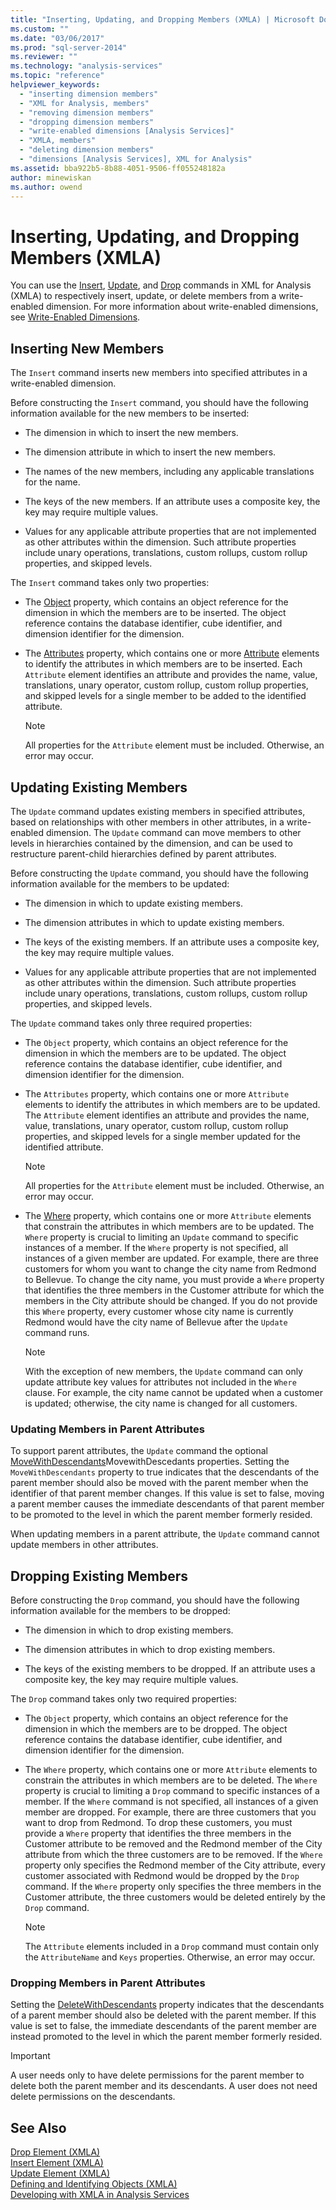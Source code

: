 ```yaml
---
title: "Inserting, Updating, and Dropping Members (XMLA) | Microsoft Docs"
ms.custom: ""
ms.date: "03/06/2017"
ms.prod: "sql-server-2014"
ms.reviewer: ""
ms.technology: "analysis-services"
ms.topic: "reference"
helpviewer_keywords: 
  - "inserting dimension members"
  - "XML for Analysis, members"
  - "removing dimension members"
  - "dropping dimension members"
  - "write-enabled dimensions [Analysis Services]"
  - "XMLA, members"
  - "deleting dimension members"
  - "dimensions [Analysis Services], XML for Analysis"
ms.assetid: bba922b5-8b88-4051-9506-ff055248182a
author: minewiskan
ms.author: owend
---
```

# Inserting, Updating, and Dropping Members (XMLA)
  You can use the [Insert](https://docs.microsoft.com/analysis-services/xmla/xml-elements-commands/insert-element-xmla), [Update](https://docs.microsoft.com/analysis-services/xmla/xml-elements-commands/update-element-xmla), and [Drop](https://docs.microsoft.com/analysis-services/xmla/xml-elements-commands/drop-element-xmla) commands in XML for Analysis (XMLA) to respectively insert, update, or delete members from a write-enabled dimension. For more information about write-enabled dimensions, see [Write-Enabled Dimensions](../multidimensional-models-olap-logical-dimension-objects/write-enabled-dimensions.md).  
  
## Inserting New Members  
 The `Insert` command inserts new members into specified attributes in a write-enabled dimension.  
  
 Before constructing the `Insert` command, you should have the following information available for the new members to be inserted:  
  
-   The dimension in which to insert the new members.  
  
-   The dimension attribute in which to insert the new members.  
  
-   The names of the new members, including any applicable translations for the name.  
  
-   The keys of the new members. If an attribute uses a composite key, the key may require multiple values.  
  
-   Values for any applicable attribute properties that are not implemented as other attributes within the dimension. Such attribute properties include unary operations, translations, custom rollups, custom rollup properties, and skipped levels.  
  
 The `Insert` command takes only two properties:  
  
-   The [Object](https://docs.microsoft.com/analysis-services/xmla/xml-elements-properties/object-element-xmla) property, which contains an object reference for the dimension in which the members are to be inserted. The object reference contains the database identifier, cube identifier, and dimension identifier for the dimension.  
  
-   The [Attributes](https://docs.microsoft.com/analysis-services/xmla/xml-elements-properties/attributes-element-xmla) property, which contains one or more [Attribute](https://docs.microsoft.com/analysis-services/xmla/xml-elements-properties/attribute-element-xmla) elements to identify the attributes in which members are to be inserted. Each `Attribute` element identifies an attribute and provides the name, value, translations, unary operator, custom rollup, custom rollup properties, and skipped levels for a single member to be added to the identified attribute.  
  
    > [!NOTE]  
    >  All properties for the `Attribute` element must be included. Otherwise, an error may occur.  
  
## Updating Existing Members  
 The `Update` command updates existing members in specified attributes, based on relationships with other members in other attributes, in a write-enabled dimension. The `Update` command can move members to other levels in hierarchies contained by the dimension, and can be used to restructure parent-child hierarchies defined by parent attributes.  
  
 Before constructing the `Update` command, you should have the following information available for the members to be updated:  
  
-   The dimension in which to update existing members.  
  
-   The dimension attributes in which to update existing members.  
  
-   The keys of the existing members. If an attribute uses a composite key, the key may require multiple values.  
  
-   Values for any applicable attribute properties that are not implemented as other attributes within the dimension. Such attribute properties include unary operations, translations, custom rollups, custom rollup properties, and skipped levels.  
  
 The `Update` command takes only three required properties:  
  
-   The `Object` property, which contains an object reference for the dimension in which the members are to be updated. The object reference contains the database identifier, cube identifier, and dimension identifier for the dimension.  
  
-   The `Attributes` property, which contains one or more `Attribute` elements to identify the attributes in which members are to be updated. The `Attribute` element identifies an attribute and provides the name, value, translations, unary operator, custom rollup, custom rollup properties, and skipped levels for a single member updated for the identified attribute.  
  
    > [!NOTE]  
    >  All properties for the `Attribute` element must be included. Otherwise, an error may occur.  
  
-   The [Where](https://docs.microsoft.com/analysis-services/xmla/xml-elements-properties/where-element-xmla) property, which contains one or more `Attribute` elements that constrain the attributes in which members are to be updated. The `Where` property is crucial to limiting an `Update` command to specific instances of a member. If the `Where` property is not specified, all instances of a given member are updated. For example, there are three customers for whom you want to change the city name from Redmond to Bellevue. To change the city name, you must provide a `Where` property that identifies the three members in the Customer attribute for which the members in the City attribute should be changed. If you do not provide this `Where` property, every customer whose city name is currently Redmond would have the city name of Bellevue after the `Update` command runs.  
  
    > [!NOTE]  
    >  With the exception of new members, the `Update` command can only update attribute key values for attributes not included in the `Where` clause. For example, the city name cannot be updated when a customer is updated; otherwise, the city name is changed for all customers.  
  
### Updating Members in Parent Attributes  
 To support parent attributes, the `Update` command the optional [MoveWithDescendants](https://docs.microsoft.com/analysis-services/xmla/xml-elements-properties/movewithdescendants-element-xmla)MovewithDescedants properties. Setting the `MoveWithDescendants` property to true indicates that the descendants of the parent member should also be moved with the parent member when the identifier of that parent member changes. If this value is set to false, moving a parent member causes the immediate descendants of that parent member to be promoted to the level in which the parent member formerly resided.  
  
 When updating members in a parent attribute, the `Update` command cannot update members in other attributes.  
  
## Dropping Existing Members  
 Before constructing the `Drop` command, you should have the following information available for the members to be dropped:  
  
-   The dimension in which to drop existing members.  
  
-   The dimension attributes in which to drop existing members.  
  
-   The keys of the existing members to be dropped. If an attribute uses a composite key, the key may require multiple values.  
  
 The `Drop` command takes only two required properties:  
  
-   The `Object` property, which contains an object reference for the dimension in which the members are to be dropped. The object reference contains the database identifier, cube identifier, and dimension identifier for the dimension.  
  
-   The `Where` property, which contains one or more `Attribute` elements to constrain the attributes in which members are to be deleted. The `Where` property is crucial to limiting a `Drop` command to specific instances of a member. If the `Where` command is not specified, all instances of a given member are dropped. For example, there are three customers that you want to drop from Redmond. To drop these customers, you must provide a `Where` property that identifies the three members in the Customer attribute to be removed and the Redmond member of the City attribute from which the three customers are to be removed. If the `Where` property only specifies the Redmond member of the City attribute, every customer associated with Redmond would be dropped by the `Drop` command. If the `Where` property only specifies the three members in the Customer attribute, the three customers would be deleted entirely by the `Drop` command.  
  
    > [!NOTE]  
    >  The `Attribute` elements included in a `Drop` command must contain only the `AttributeName` and `Keys` properties. Otherwise, an error may occur.  
  
### Dropping Members in Parent Attributes  
 Setting the [DeleteWithDescendants](https://docs.microsoft.com/analysis-services/xmla/xml-elements-properties/deletewithdescendants-element-xmla) property indicates that the descendants of a parent member should also be deleted with the parent member. If this value is set to false, the immediate descendants of the parent member are instead promoted to the level in which the parent member formerly resided.  
  
> [!IMPORTANT]  
>  A user needs only to have delete permissions for the parent member to delete both the parent member and its descendants. A user does not need delete permissions on the descendants.  
  
## See Also  
 [Drop Element &#40;XMLA&#41;](https://docs.microsoft.com/analysis-services/xmla/xml-elements-commands/drop-element-xmla)   
 [Insert Element &#40;XMLA&#41;](https://docs.microsoft.com/analysis-services/xmla/xml-elements-commands/insert-element-xmla)   
 [Update Element &#40;XMLA&#41;](https://docs.microsoft.com/analysis-services/xmla/xml-elements-commands/update-element-xmla)   
 [Defining and Identifying Objects &#40;XMLA&#41;](https://docs.microsoft.com/sql/analysis-services/multidimensional-models-scripting-language-assl-xmla/defining-and-identifying-objects-xmla)   
 [Developing with XMLA in Analysis Services](developing-with-xmla-in-analysis-services.md)  